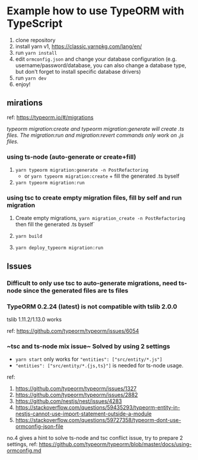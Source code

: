 # Example how to use TypeORM with TypeScript

1. clone repository
2. install yarn v1, https://classic.yarnpkg.com/lang/en/
3. run `yarn install`
4. edit `ormconfig.json` and change your database configuration (e.g. username/password/database, you can also change a database type, but don't forget to install specific database drivers)
5. run `yarn dev`
6. enjoy!

## mirations

ref: https://typeorm.io/#/migrations

_typeorm migration:create and typeorm migration:generate will create .ts files. The migration:run and migration:revert commands only work on .js files._

### using ts-node (auto-generate or create+fill)

1. `yarn typeorm migration:generate -n PostRefactoring`
   - or `yarn typeorm migration:create` + fill the generated .ts byself
2. `yarn typeorm migration:run`

### using tsc to create empty migration files, fill by self and run migration

1. Create empty migrations, `yarn migration_create -n PostRefactoring` then fill the generated .ts byself`

2. `yarn build`

3. `yarn deploy_typeorm migration:run`

## Issues

### Difficult to only use tsc to auto-generate migrations, need ts-node since the generated files are ts files

### TypeORM 0.2.24 (latest) is not compatible with tslib 2.0.0

tslib 1.11.2/1.13.0 works

ref: https://github.com/typeorm/typeorm/issues/6054

### ~tsc and ts-node mix issue~ Solved by using 2 settings

- `yarn start` only works for `"entities": ["src/entity/*.js"]`
- `"entities": ["src/entity/*.{js,ts}"]` is needed for ts-node usage.

ref:

1. https://github.com/typeorm/typeorm/issues/1327
2. https://github.com/typeorm/typeorm/issues/2882
3. https://github.com/nestjs/nest/issues/4283
4. https://stackoverflow.com/questions/59435293/typeorm-entity-in-nestjs-cannot-use-import-statement-outside-a-module
5. https://stackoverflow.com/questions/59727358/typeorm-dont-use-ormconfig-json-file

no.4 gives a hint to solve ts-node and tsc conflict issue, try to prepare 2 settings, ref: https://github.com/typeorm/typeorm/blob/master/docs/using-ormconfig.md
